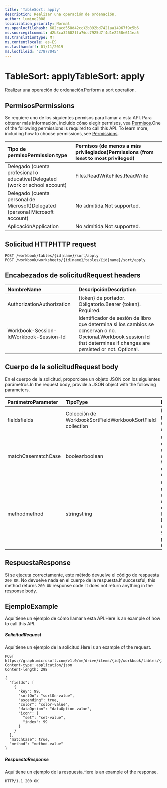 ```yaml
---
title: 'TableSort: apply'
description: Realizar una operación de ordenación.
author: lumine2008
localization_priority: Normal
ms.openlocfilehash: 682cacd558d42cc32b092bd7421aa14967f9c5b6
ms.sourcegitcommit: d2b3ca32602ffa76cc7925d7f4d1e2258e611ea5
ms.translationtype: MT
ms.contentlocale: es-ES
ms.lasthandoff: 01/11/2019
ms.locfileid: "27877045"
---
```

# <a name="tablesort-apply"></a><span data-ttu-id="9b67e-103">TableSort: apply</span><span class="sxs-lookup"><span data-stu-id="9b67e-103">TableSort: apply</span></span>

<span data-ttu-id="9b67e-104">Realizar una operación de ordenación.</span><span class="sxs-lookup"><span data-stu-id="9b67e-104">Perform a sort operation.</span></span>
## <a name="permissions"></a><span data-ttu-id="9b67e-105">Permisos</span><span class="sxs-lookup"><span data-stu-id="9b67e-105">Permissions</span></span>
<span data-ttu-id="9b67e-p101">Se requiere uno de los siguientes permisos para llamar a esta API. Para obtener más información, incluido cómo elegir permisos, vea [Permisos](/graph/permissions-reference).</span><span class="sxs-lookup"><span data-stu-id="9b67e-p101">One of the following permissions is required to call this API. To learn more, including how to choose permissions, see [Permissions](/graph/permissions-reference).</span></span>

|<span data-ttu-id="9b67e-108">Tipo de permiso</span><span class="sxs-lookup"><span data-stu-id="9b67e-108">Permission type</span></span>      | <span data-ttu-id="9b67e-109">Permisos (de menos a más privilegiados)</span><span class="sxs-lookup"><span data-stu-id="9b67e-109">Permissions (from least to most privileged)</span></span>              |
|:--------------------|:---------------------------------------------------------|
|<span data-ttu-id="9b67e-110">Delegado (cuenta profesional o educativa)</span><span class="sxs-lookup"><span data-stu-id="9b67e-110">Delegated (work or school account)</span></span> | <span data-ttu-id="9b67e-111">Files.ReadWrite</span><span class="sxs-lookup"><span data-stu-id="9b67e-111">Files.ReadWrite</span></span>    |
|<span data-ttu-id="9b67e-112">Delegado (cuenta personal de Microsoft)</span><span class="sxs-lookup"><span data-stu-id="9b67e-112">Delegated (personal Microsoft account)</span></span> | <span data-ttu-id="9b67e-113">No admitida.</span><span class="sxs-lookup"><span data-stu-id="9b67e-113">Not supported.</span></span>    |
|<span data-ttu-id="9b67e-114">Aplicación</span><span class="sxs-lookup"><span data-stu-id="9b67e-114">Application</span></span> | <span data-ttu-id="9b67e-115">No admitida.</span><span class="sxs-lookup"><span data-stu-id="9b67e-115">Not supported.</span></span> |

## <a name="http-request"></a><span data-ttu-id="9b67e-116">Solicitud HTTP</span><span class="sxs-lookup"><span data-stu-id="9b67e-116">HTTP request</span></span>
<!-- { "blockType": "ignored" } -->
```http
POST /workbook/tables/{id|name}/sort/apply
POST /workbook/worksheets/{id|name}/tables/{id|name}/sort/apply

```
## <a name="request-headers"></a><span data-ttu-id="9b67e-117">Encabezados de solicitud</span><span class="sxs-lookup"><span data-stu-id="9b67e-117">Request headers</span></span>
| <span data-ttu-id="9b67e-118">Nombre</span><span class="sxs-lookup"><span data-stu-id="9b67e-118">Name</span></span>       | <span data-ttu-id="9b67e-119">Descripción</span><span class="sxs-lookup"><span data-stu-id="9b67e-119">Description</span></span>|
|:---------------|:----------|
| <span data-ttu-id="9b67e-120">Authorization</span><span class="sxs-lookup"><span data-stu-id="9b67e-120">Authorization</span></span>  | <span data-ttu-id="9b67e-p102">{token} de portador. Obligatorio.</span><span class="sxs-lookup"><span data-stu-id="9b67e-p102">Bearer {token}. Required.</span></span> |
| <span data-ttu-id="9b67e-123">Workbook-Session-Id</span><span class="sxs-lookup"><span data-stu-id="9b67e-123">Workbook-Session-Id</span></span>  | <span data-ttu-id="9b67e-p103">Identificador de sesión de libro que determina si los cambios se conservan o no. Opcional.</span><span class="sxs-lookup"><span data-stu-id="9b67e-p103">Workbook session Id that determines if changes are persisted or not. Optional.</span></span>|

## <a name="request-body"></a><span data-ttu-id="9b67e-126">Cuerpo de la solicitud</span><span class="sxs-lookup"><span data-stu-id="9b67e-126">Request body</span></span>
<span data-ttu-id="9b67e-127">En el cuerpo de la solicitud, proporcione un objeto JSON con los siguientes parámetros.</span><span class="sxs-lookup"><span data-stu-id="9b67e-127">In the request body, provide a JSON object with the following parameters.</span></span>

| <span data-ttu-id="9b67e-128">Parámetro</span><span class="sxs-lookup"><span data-stu-id="9b67e-128">Parameter</span></span>    | <span data-ttu-id="9b67e-129">Tipo</span><span class="sxs-lookup"><span data-stu-id="9b67e-129">Type</span></span>   |<span data-ttu-id="9b67e-130">Descripción</span><span class="sxs-lookup"><span data-stu-id="9b67e-130">Description</span></span>|
|:---------------|:--------|:----------|
|<span data-ttu-id="9b67e-131">fields</span><span class="sxs-lookup"><span data-stu-id="9b67e-131">fields</span></span>|<span data-ttu-id="9b67e-132">Colección de WorkbookSortField</span><span class="sxs-lookup"><span data-stu-id="9b67e-132">WorkbookSortField collection</span></span>|<span data-ttu-id="9b67e-133">La lista de condiciones por las que realizar la ordenación.</span><span class="sxs-lookup"><span data-stu-id="9b67e-133">The list of conditions to sort on.</span></span>|
|<span data-ttu-id="9b67e-134">matchCase</span><span class="sxs-lookup"><span data-stu-id="9b67e-134">matchCase</span></span>|<span data-ttu-id="9b67e-135">boolean</span><span class="sxs-lookup"><span data-stu-id="9b67e-135">boolean</span></span>|<span data-ttu-id="9b67e-p104">Opcional. Indica si la ordenación de cadenas distingue mayúsculas de minúsculas.</span><span class="sxs-lookup"><span data-stu-id="9b67e-p104">Optional. Whether to have the casing impact string ordering.</span></span>|
|<span data-ttu-id="9b67e-138">method</span><span class="sxs-lookup"><span data-stu-id="9b67e-138">method</span></span>|<span data-ttu-id="9b67e-139">string</span><span class="sxs-lookup"><span data-stu-id="9b67e-139">string</span></span>|<span data-ttu-id="9b67e-140">Opcional.</span><span class="sxs-lookup"><span data-stu-id="9b67e-140">Optional.</span></span> <span data-ttu-id="9b67e-141">El método de ordenación que se utiliza para los caracteres chinos.</span><span class="sxs-lookup"><span data-stu-id="9b67e-141">The ordering method used for Chinese characters.</span></span>  <span data-ttu-id="9b67e-142">Los valores posibles son: `PinYin`, `StrokeCount`.</span><span class="sxs-lookup"><span data-stu-id="9b67e-142">The possible values are: `PinYin`, `StrokeCount`.</span></span>|

## <a name="response"></a><span data-ttu-id="9b67e-143">Respuesta</span><span class="sxs-lookup"><span data-stu-id="9b67e-143">Response</span></span>

<span data-ttu-id="9b67e-p106">Si se ejecuta correctamente, este método devuelve el código de respuesta `200 OK`. No devuelve nada en el cuerpo de la respuesta.</span><span class="sxs-lookup"><span data-stu-id="9b67e-p106">If successful, this method returns `200 OK` response code. It does not return anything in the response body.</span></span>

## <a name="example"></a><span data-ttu-id="9b67e-146">Ejemplo</span><span class="sxs-lookup"><span data-stu-id="9b67e-146">Example</span></span>
<span data-ttu-id="9b67e-147">Aquí tiene un ejemplo de cómo llamar a esta API.</span><span class="sxs-lookup"><span data-stu-id="9b67e-147">Here is an example of how to call this API.</span></span>
##### <a name="request"></a><span data-ttu-id="9b67e-148">Solicitud</span><span class="sxs-lookup"><span data-stu-id="9b67e-148">Request</span></span>
<span data-ttu-id="9b67e-149">Aquí tiene un ejemplo de la solicitud.</span><span class="sxs-lookup"><span data-stu-id="9b67e-149">Here is an example of the request.</span></span>
<!-- {
  "blockType": "request",
  "name": "tablesort_apply"
}-->
```http
POST https://graph.microsoft.com/v1.0/me/drive/items/{id}/workbook/tables/{id|name}/sort/apply
Content-type: application/json
Content-length: 298

{
  "fields": [
    {
      "key": 99,
      "sortOn": "sortOn-value",
      "ascending": true,
      "color": "color-value",
      "dataOption": "dataOption-value",
      "icon": {
        "set": "set-value",
        "index": 99
      }
    }
  ],
  "matchCase": true,
  "method": "method-value"
}
```

##### <a name="response"></a><span data-ttu-id="9b67e-150">Respuesta</span><span class="sxs-lookup"><span data-stu-id="9b67e-150">Response</span></span>
<span data-ttu-id="9b67e-151">Aquí tiene un ejemplo de la respuesta.</span><span class="sxs-lookup"><span data-stu-id="9b67e-151">Here is an example of the response.</span></span> 
<!-- {
  "blockType": "response",
  "truncated": true
} -->
```http
HTTP/1.1 200 OK
```

<!-- uuid: 8fcb5dbc-d5aa-4681-8e31-b001d5168d79
2015-10-25 14:57:30 UTC -->
<!-- {
  "type": "#page.annotation",
  "description": "TableSort: apply",
  "keywords": "",
  "section": "documentation",
  "tocPath": ""
}-->

